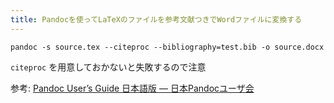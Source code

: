 ```yaml
---
title: Pandocを使ってLaTeXのファイルを参考文献つきでWordファイルに変換する
---
```


```
pandoc -s source.tex --citeproc --bibliography=test.bib -o source.docx
```

`citeproc` を用意しておかないと失敗するので注意

参考: [Pandoc User’s Guide 日本語版 — 日本Pandocユーザ会](https://pandoc-doc-ja.readthedocs.io/ja/latest/users-guide.html#citation-rendering)